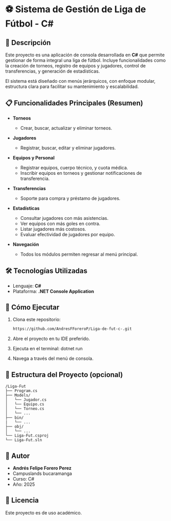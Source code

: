 # ⚽ Sistema de Gestión de Liga de Fútbol - C#

## 📌 Descripción

Este proyecto es una aplicación de consola desarrollada en **C#** que permite gestionar de forma integral una liga de fútbol. Incluye funcionalidades como la creación de torneos, registro de equipos y jugadores, control de transferencias, y generación de estadísticas.

El sistema está diseñado con menús jerárquicos, con enfoque modular, estructura clara para facilitar su mantenimiento y escalabilidad.

## 📋 Funcionalidades Principales (Resumen)

- **Torneos**
  - Crear, buscar, actualizar y eliminar torneos.

- **Jugadores**
  - Registrar, buscar, editar y eliminar jugadores.

- **Equipos y Personal**
  - Registrar equipos, cuerpo técnico, y cuota médica.
  - Inscribir equipos en torneos y gestionar notificaciones de transferencia.

- **Transferencias**
  - Soporte para compra y préstamo de jugadores.

- **Estadísticas**
  - Consultar jugadores con más asistencias.
  - Ver equipos con más goles en contra.
  - Listar jugadores más costosos.
  - Evaluar efectividad de jugadores por equipo.

- **Navegación**
  - Todos los módulos permiten regresar al menú principal.

## 🛠️ Tecnologías Utilizadas

- Lenguaje: **C#**
- Plataforma: **.NET Console Application**

## 🚀 Cómo Ejecutar

1. Clona este repositorio:

   ```bash
   https://github.com/AndresFForeroP/Liga-de-fut-c-.git
   ```

2. Abre el proyecto en tu IDE preferido.

3. Ejecuta en el terminal: dotnet run

4. Navega a través del menú de consola.

## 📂 Estructura del Proyecto (opcional)

```
/Liga-Fut
├── Program.cs
├── Models/
│   └── Jugador.cs
│   └── Equipo.cs
│   └── Torneo.cs
│   └── ...
├── bin/
|   └── ...
├── obj/
│   └── ...
└── Liga-Fut.csproj
└── Liga-Fut.sln
```

## 👥 Autor

- **Andrés Felipe Forero Perez**
- Campuslands bucaramanga
- Curso: C#
- Año: 2025

## 📄 Licencia

Este proyecto es de uso académico.